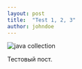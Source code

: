 ```yaml
---
layout: post
title:  "Test 1, 2, 3"
author: johndoe
---
```



![java collection](https://partizanzero.github.io/images/img_1_1.jpg)

Тестовый пост.
